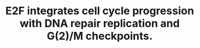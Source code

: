 ---
layout: page
title: " E2F integrates cell cycle progression with DNA repair replication and G(2)/M checkpoints."
breadcrumb: true
categories:
    - publication
## publication related information
pub:
    authors: " Bing Ren, Hieu Cam, Yasuhiko Takahashi, Thomas Volkert, Jolyon Terragni, Richard A. Young,  Brian David Dynlacht"
    journal: " Genes & development"
    date: 2002-01-15
    doi:  10.1101/gad.949802
    volume:  16
    pages:  245--256
    number:  2
    abstract: " The E2F transcription factor family is known to play a key role in the timely expression of genes required for cell cycle progression and proliferation, but only a few E2F target genes have been identified. We explored the possibility that E2F regulators play a broader role by identifying additional genes bound by  E2F in living human cells. A protocol was developed to identify genomic binding sites for DNA-binding factors in mammalian cells that combines immunoprecipitation of cross-linked protein-DNA complexes with DNA microarray analysis. Among approximately 1200 genes expressed during cell cycle entry, we found that the promoters of 127 were bound by the E2F4 transcription factor in primary fibroblasts. A subset of these targets was also bound by E2F1. Most previously identified target genes known to have roles in DNA replication and cell cycle control and represented on the microarray were confirmed by this analysis. We also identified a remarkable cadre of genes with no previous connection to E2F regulation, including genes that encode components of the DNA damage checkpoint and repair pathways, as well as factors involved in chromatin assembly/condensation, chromosome segregation, and the mitotic spindle checkpoint. Our data indicate that E2F directly links cell cycle progression with the coordinate regulation of genes essential for both the synthesis of DNA as well as its surveillance.,"
---